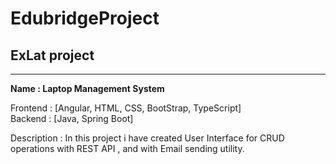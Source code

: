 # EdubridgeProject
<h2>ExLat project</h2><hr> <b>Name : Laptop Management System</b><br> <p>Frontend : [Angular, HTML, CSS, BootStrap, TypeScript]<br> Backend : [Java, Spring Boot]</p> <p>Description : In this project i have created User Interface for CRUD operations with REST API , and with Email sending utility.</p>
